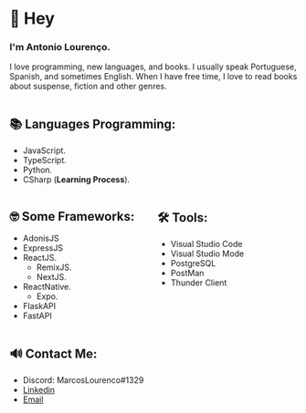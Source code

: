 # 👋 Hey

### I'm Antonio Lourenço.

I love programming, new languages, and books. I usually speak Portuguese, Spanish, and sometimes English. When I have free time, I love to read books about suspense, fiction and other genres.

<div style="display:flex; flex-wrap:wrap;">

<div  style="margin-right: 40px;">

## 📚 Languages Programming:

- JavaScript.
- TypeScript.
- Python.
- CSharp (**Learning Process**).

</div>

<div  style="margin-right: 40px;">

## 🤓 Some Frameworks:

- AdonisJS
- ExpressJS
- ReactJS.
  - RemixJS.
  - NextJS.
- ReactNative.
  - Expo.
- FlaskAPI
- FastAPI

</div>

<div  style="margin-right: 40px;">

## 🛠 Tools:

- Visual Studio Code
- Visual Studio Mode
- PostgreSQL
- PostMan
- Thunder Client

</div>

<div  style="margin-right: 40px;">

## 🔊 Contact Me:

- Discord: MarcosLourenco#1329
- [Linkedin](https://www.linkedin.com/in/antoniolourencos/)
- [Email](mailto:antonio.oficialcontato@gmail.com)

</div>

</div>
